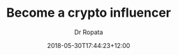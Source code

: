 ---
layout: guides
title: 'Become a crypto influencer'
author: Dr Ropata
date: '2018-05-30T17:44:23+12:00'
weight: 2
guide_parent: 'promote'
github_file: 'content/guides/promote/article2.md'
summary: 'Want to become an influencer? Find the right outlet for your personality, find your niche, and get started creating content. Whether it is creating new updates on Youtube, or creating articles on Medium that delve deep into the technology - as long as you are providing value to people, you are sure to get noticed.'
---